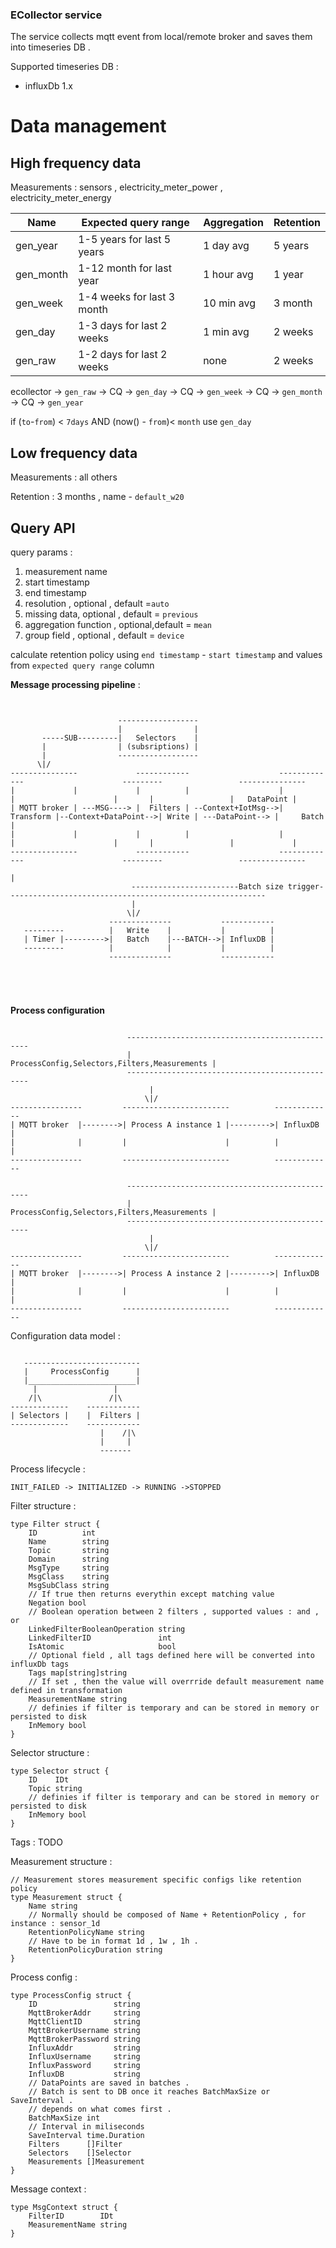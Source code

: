 ### ECollector service 

The service collects mqtt event from local/remote broker and saves them into timeseries DB . 

Supported timeseries DB : 

* influxDb 1.x

# Data management #  

## High frequency data ## 

Measurements : sensors , electricity_meter_power , electricity_meter_energy   


| Name      | Expected query range        | Aggregation | Retention |
|-----------|-----------------------------|-------------|-----------|
| gen_year  | 1-5 years for last 5 years  | 1 day avg   | 5 years   |
| gen_month | 1-12 month for last year    | 1 hour avg  | 1 year    |
| gen_week  | 1-4 weeks for  last 3 month | 10 min avg  | 3 month   |
| gen_day   | 1-3 days for last 2 weeks   | 1 min avg   | 2 weeks   |
| gen_raw   | 1-2 days for last 2 weeks   | none        | 2 weeks   |  

ecollector -> `gen_raw` -> CQ -> `gen_day` -> CQ -> `gen_week` -> CQ -> `gen_month` -> CQ -> `gen_year` 

if  (`to`-`from`) < `7days` AND (now() - `from`)< `month` use `gen_day` 

## Low frequency data ##

Measurements : all others 

Retention : 3 months , name - `default_w20`  

## Query API 

query params : 

1. measurement name
2. start timestamp 
3. end timestamp  
4. resolution , optional , default =`auto` 
5. missing data, optional , default = `previous`   
6. aggregation function , optional,default = `mean` 
7. group field , optional , default = `device`

calculate retention policy using `end timestamp` - `start timestamp` and values from `expected query range` column 

**Message processing pipeline** : 
````


                        ------------------
                        |                |
       -----SUB---------|   Selectors    |
       |                | (subsriptions) |
       |                ------------------
      \|/ 
---------------             ------------                    -------------                      ---------                 ---------------       
|             |             |          |                    |           |                      |       |                 |   DataPoint |        
| MQTT broker | ---MSG----> |  Filters | --Context+IotMsg-->| Transform |--Context+DataPoint-->| Write | ---DataPoint--> |     Batch   |
|             |             |          |                    |           |                      |       |                 |             |       
---------------             ------------                    -------------                      ---------                 ---------------       
																															  |	
                           ------------------------Batch size trigger----------------------------------------------------------
                           |
                          \|/
                      --------------           ------------
   ---------          |   Write    |           |          |
   | Timer |--------->|   Batch    |---BATCH-->| InfluxDB |
   ---------          |            |           |          |
                      --------------           ------------





````

**Process configuration**

````                      

                          ------------------------------------------------
                          | ProcessConfig,Selectors,Filters,Measurements | 
                          ------------------------------------------------
                               |
                              \|/ 
----------------         ------------------------          -------------
| MQTT broker  |-------->| Process A instance 1 |--------->| InfluxDB  | 
|              |         |                      |          |           |
----------------         ------------------------          -------------

                          ------------------------------------------------
                          | ProcessConfig,Selectors,Filters,Measurements | 
                          ------------------------------------------------
                               |
                              \|/ 
----------------         ------------------------          -------------
| MQTT broker  |-------->| Process A instance 2 |--------->| InfluxDB  | 
|              |         |                      |          |           |
----------------         ------------------------          -------------

````
Configuration data model :

````

   --------------------------                                               
   |     ProcessConfig      |
   |________________________|
     |                 |
    /|\               /|\
-------------    ------------ 
| Selectors |    |  Filters | 
-------------    ------------ 
                    |    /|\
                    |     |
                    -------

````  
Process lifecycle : 

```
INIT_FAILED -> INITIALIZED -> RUNNING ->STOPPED

```


Filter structure : 

```
type Filter struct {
	ID          int
	Name        string
	Topic       string
	Domain      string
	MsgType     string
	MsgClass    string
	MsgSubClass string
	// If true then returns everythin except matching value
	Negation bool
	// Boolean operation between 2 filters , supported values : and , or
	LinkedFilterBooleanOperation string
	LinkedFilterID               int
	IsAtomic                     bool
	// Optional field , all tags defined here will be converted into influxDb tags
	Tags map[string]string
	// If set , then the value will overrride default measurement name defined in transformation
	MeasurementName string
	// definies if filter is temporary and can be stored in memory or persisted to disk
	InMemory bool
}
```

Selector structure :

``` 
type Selector struct {
	ID    IDt
	Topic string
	// definies if filter is temporary and can be stored in memory or persisted to disk
	InMemory bool
}
```

Tags : 
 TODO 

Measurement structure : 

```
// Measurement stores measurement specific configs like retention policy
type Measurement struct {
	Name string
	// Normally should be composed of Name + RetentionPolicy , for instance : sensor_1d
	RetentionPolicyName string
	// Have to be in format 1d , 1w , 1h .
	RetentionPolicyDuration string
}

```

Process config :

```
type ProcessConfig struct {
	ID                 string
	MqttBrokerAddr     string
	MqttClientID       string
	MqttBrokerUsername string
	MqttBrokerPassword string
	InfluxAddr         string
	InfluxUsername     string
	InfluxPassword     string
	InfluxDB           string
	// DataPoints are saved in batches .
	// Batch is sent to DB once it reaches BatchMaxSize or SaveInterval .
	// depends on what comes first .
	BatchMaxSize int
	// Interval in miliseconds
	SaveInterval time.Duration
	Filters      []Filter
	Selectors    []Selector
	Measurements []Measurement
}

```

Message context :
```
type MsgContext struct {
	FilterID        IDt
	MeasurementName string
}

```


